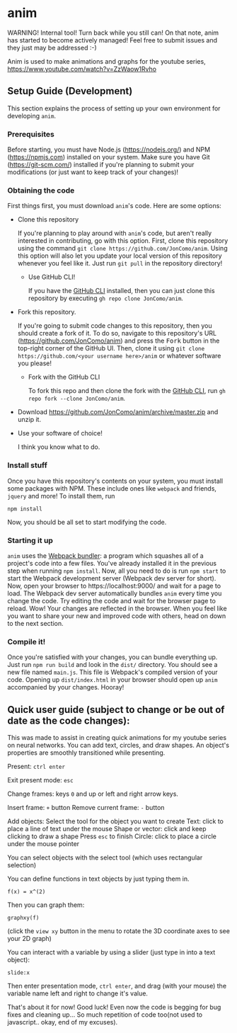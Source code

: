 # anim

WARNING! Internal tool! Turn back while you still can! On that note, anim has started to become actively managed! Feel free to submit issues and they just may be addressed :-)

Anim is used to make animations and graphs for the youtube series, https://www.youtube.com/watch?v=ZzWaow1Rvho

## Setup Guide (Development)

This section explains the process of setting up your own environment for developing `anim`.

### Prerequisites

Before starting, you must have Node.js (https://nodejs.org/) and NPM (https://npmjs.com) installed on your system. Make sure you have Git (https://git-scm.com/) installed if you're planning to submit your modifications (or just want to keep track of your changes)!

### Obtaining the code

First things first, you must download `anim`'s code. Here are some options:

- Clone this repository

  If you're planning to play around with `anim`'s code, but aren't really interested in contributing, go with this option. First, clone this repository using the command `git clone https://github.com/JonComo/anim`. Using this option will also let you update your local version of this repository whenever you feel like it. Just run `git pull` in the repository directory!

  - Use GitHub CLI!

    If you have the [GitHub CLI](https://cli.github.com/) installed, then you can just clone this repository by executing `gh repo clone JonComo/anim`.

- Fork this repository.

  If you're going to submit code changes to this repository, then you should create a fork of it. To do so, navigate to this repository's URL (https://github.com/JonComo/anim) and press the <kbd>Fork</kbd> button in the top-right corner of the GitHub UI. Then, clone it using `git clone https://github.com/<your username here>/anim` or whatever software you please!

  - Fork with the GitHub CLI

    To fork this repo and then clone the fork with the [GitHub CLI](https://cli.github.com/), run `gh repo fork --clone JonComo/anim`.

- Download https://github.com/JonComo/anim/archive/master.zip and unzip it.

- Use your software of choice!

  I think you know what to do.

### Install stuff

Once you have this repository's contents on your system, you must install some packages with NPM. These include ones like `webpack` and friends, `jquery` and more! To install them, run
```
npm install
```

Now, you should be all set to start modifying the code.

### Starting it up

`anim` uses the [Webpack bundler](https://webpack.js.org/): a program which squashes all of a project's code into a few files. You've already installed it in the previous step when running `npm install`. Now, all you need to do is run `npm start` to start the Webpack development server (Webpack dev server for short). Now, open your browser to https://localhost:9000/ and wait for a page to load. The Webpack dev server automatically bundles `anim` every time you change the code. Try editing the code and wait for the browser page to reload. Wow! Your changes are reflected in the browser. When you feel like you want to share your new and improved code with others, head on down to the next section.

### Compile it!

Once you're satisfied with your changes, you can bundle everything up. Just run `npm run build` and look in the `dist/` directory. You should see a new file named `main.js`. This file is Webpack's compiled version of your code. Opening up `dist/index.html` in your browser should open up `anim` accompanied by your changes. Hooray!

## Quick user guide (subject to change or be out of date as the code changes):

This was made to assist in creating quick animations for my youtube series on neural networks. You can add text, circles, and draw shapes. An object's properties are smoothly transitioned while presenting.

Present: <code>ctrl enter</code>

Exit present mode: <code>esc</code>

Change frames: keys <code>0</code> and up or left and right arrow keys.

Insert frame: <code>+</code> button
Remove current frame: <code>-</code> button

Add objects:
  Select the tool for the object you want to create
  Text: click to place a line of text under the mouse
  Shape or vector: click and keep clicking to draw a shape
  Press <code>esc</code> to finish
  Circle: click to place a circle under the mouse pointer

You can select objects with the select tool (which uses rectangular selection)

You can define functions in text objects by just typing them in.

<code>f(x) = x^(2)</code>

Then you can graph them:

<code>graphxy(f)</code>

(click the <code>view xy</code> button in the menu to rotate the 3D coordinate axes to see your 2D graph)

You can interact with a variable by using a slider (just type in into a text object):

<code>slide:x</code>

Then enter presentation mode, <code>ctrl enter</code>, and drag (with your mouse) the variable name left and right to change it's value.

That's about it for now! Good luck! Even now the code is begging for bug fixes and cleaning up... So much repetition of code too(not used to javascript.. okay, end of my excuses).
